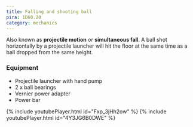 ```yaml
---
title: Falling and shooting ball
pira: 1D60.20
category: mechanics
---
```


Also known as **projectile motion** or **simultaneous fall**. A ball shot horizontally by a projectile launcher will hit the floor at the same time as a ball dropped from the same height.

### Equipment ###
- Projectile launcher with hand pump
- 2 x ball bearings
- Vernier power adapter
- Power bar

{% include youtubePlayer.html id="Fxp_3jHh2ow" %}
{% include youtubePlayer.html id="4Y3JG6B0DWE" %}